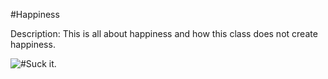 #Happiness

Description: 
This is all about happiness and how this class does not create happiness.


![#Suck it.](https://www.google.com/url?sa=i&url=https%3A%2F%2Fwww.redbubble.com%2Fi%2Fart-board-print%2FTeletubbies-fuck-hoodie-by-welshyben%2F66670688.TR477&psig=AOvVaw105GmhNQJe0YZE5zkico9T&ust=1623260503597000&source=images&cd=vfe&ved=0CAIQjRxqFwoTCJCuo-DKiPECFQAAAAAdAAAAABAD)
